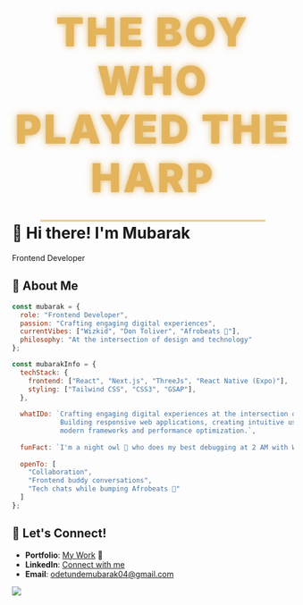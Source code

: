 <h1 align="center" style="margin-top: 2rem; margin-bottom: 2rem;">
  <span style="
    display: inline-block;
    font-size: 4.5rem;
    color: #E3B45C;
    font-weight: 900;
    letter-spacing: 4px;
    text-shadow: 0 0 8px rgba(227, 180, 92, 0.7), 0 0 16px rgba(227, 180, 92, 0.4);
    position: relative;
  ">
    THE BOY WHO PLAYED THE HARP
    <span style="
      content: '';
      position: absolute;
      bottom: -0.5em;
      left: 0;
      width: 100%;
      height: 4px;
      background: #E3B45C;
      opacity: 0.6;
      transform: scaleX(0.8);
    "></span>
  </span>
</h1>



# 👋 Hi there! I'm Mubarak
Frontend Developer

## 🌟 About Me

```javascript
const mubarak = {
  role: "Frontend Developer",
  passion: "Crafting engaging digital experiences",
  currentVibes: ["Wizkid", "Don Toliver", "Afrobeats 🎵"],
  philosophy: "At the intersection of design and technology"
};
```

```javascript
const mubarakInfo = {
  techStack: {
    frontend: ["React", "Next.js", "ThreeJs", "React Native (Expo)"],
    styling: ["Tailwind CSS", "CSS3", "GSAP"],
  },
  
  whatIDo: `Crafting engaging digital experiences at the intersection of design and technology.
            Building responsive web applications, creating intuitive user interfaces, exploring
            modern frameworks and performance optimization.`,
  
  funFact: `I'm a night owl 🦉 who does my best debugging at 2 AM with Wizkid and Don Toliver keeping me company 🎵`,
  
  openTo: [
    "Collaboration", 
    "Frontend buddy conversations", 
    "Tech chats while bumping Afrobeats 🎵"
  ]
};
```

## 🤝 Let's Connect!

- **Portfolio**: [My Work](https://mubarakodetunde-portfolio.netlify.app/) 🚧
- **LinkedIn**: [Connect with me](https://www.linkedin.com/in/mubarak-odetunde-258494236/)
- **Email**: odetundemubarak04@gmail.com


![](https://github-readme-stats-five-gules-28.vercel.app/api/top-langs/?username=blackingg&theme=dark&hide_border=false&include_all_commits=true&count_private=true&layout=compact)
